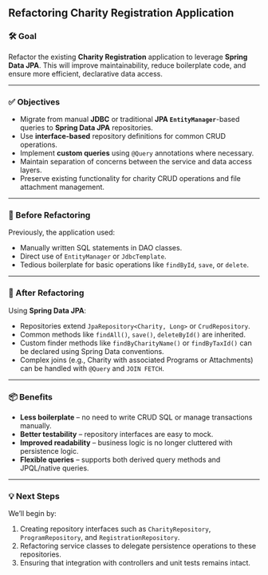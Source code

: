 ## **Refactoring Charity Registration Application**

### 🛠️ Goal

Refactor the existing **Charity Registration** application to leverage **Spring Data JPA**. This will improve maintainability, reduce boilerplate code, and ensure more efficient, declarative data access.

---

### ✅ Objectives

* Migrate from manual **JDBC** or traditional **JPA `EntityManager`**-based queries to **Spring Data JPA** repositories.
* Use **interface-based** repository definitions for common CRUD operations.
* Implement **custom queries** using `@Query` annotations where necessary.
* Maintain separation of concerns between the service and data access layers.
* Preserve existing functionality for charity CRUD operations and file attachment management.

---

### 🔁 Before Refactoring

Previously, the application used:

* Manually written SQL statements in DAO classes.
* Direct use of `EntityManager` or `JdbcTemplate`.
* Tedious boilerplate for basic operations like `findById`, `save`, or `delete`.

---

### 🔁 After Refactoring

Using **Spring Data JPA**:

* Repositories extend `JpaRepository<Charity, Long>` or `CrudRepository`.
* Common methods like `findAll()`, `save()`, `deleteById()` are inherited.
* Custom finder methods like `findByCharityName()` or `findByTaxId()` can be declared using Spring Data conventions.
* Complex joins (e.g., Charity with associated Programs or Attachments) can be handled with `@Query` and `JOIN FETCH`.

---

### 📦 Benefits

* **Less boilerplate** – no need to write CRUD SQL or manage transactions manually.
* **Better testability** – repository interfaces are easy to mock.
* **Improved readability** – business logic is no longer cluttered with persistence logic.
* **Flexible queries** – supports both derived query methods and JPQL/native queries.

---

### 💡 Next Steps

We’ll begin by:

1. Creating repository interfaces such as `CharityRepository`, `ProgramRepository`, and `RegistrationRepository`.
2. Refactoring service classes to delegate persistence operations to these repositories.
3. Ensuring that integration with controllers and unit tests remains intact.

